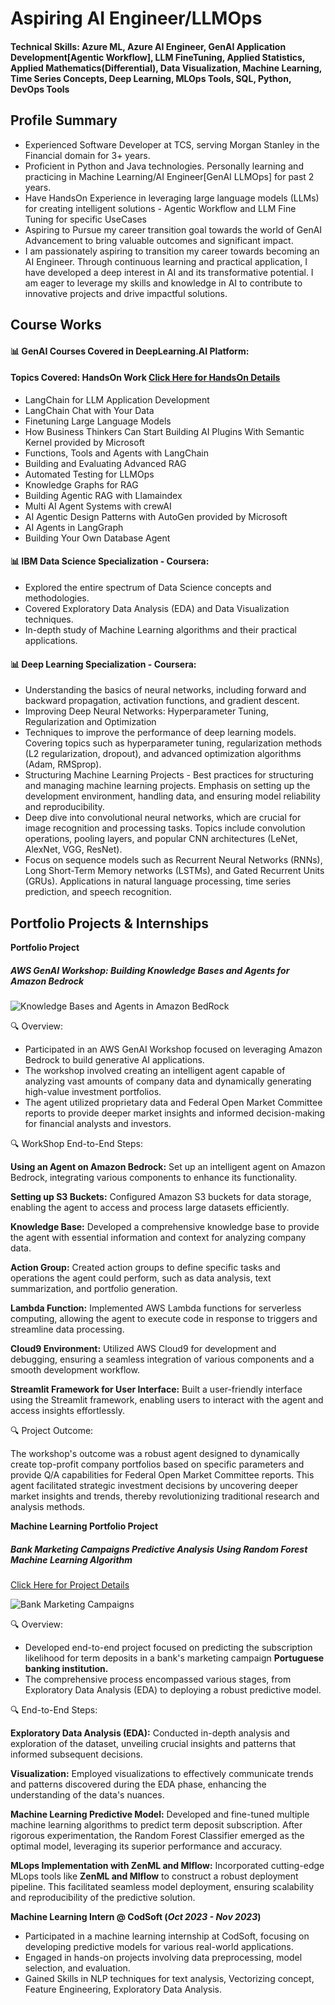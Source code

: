 # Aspiring AI Engineer/LLMOps 

#### Technical Skills: Azure ML, Azure AI Engineer, GenAI Application Development[Agentic Workflow], LLM FineTuning, Applied Statistics, Applied Mathematics(Differential), Data Visualization, Machine Learning, Time Series Concepts, Deep Learning, MLOps Tools, SQL, Python, DevOps Tools

## Profile Summary							       		
- Experienced Software Developer at TCS, serving Morgan Stanley in the Financial domain for 3+ years.
- Proficient in Python and Java technologies. Personally learning and practicing in Machine Learning/AI Engineer[GenAI LLMOps] for past 2 years.
- Have HandsOn Experience in leveraging large language models (LLMs) for creating intelligent solutions - Agentic Workflow and LLM Fine Tuning for specific UseCases  
- Aspiring to Pursue my career transition goal towards the world of GenAI Advancement to bring valuable outcomes and significant impact.
- I am passionately aspiring to transition my career towards becoming an AI Engineer. Through continuous learning and practical application, I have developed a deep interest in AI and its transformative potential. I am eager to leverage my skills and knowledge in AI to contribute to innovative projects and drive impactful solutions.

## Course Works
#### 📊 GenAI Courses Covered in DeepLearning.AI Platform:
#### Topics Covered: HandsOn Work [Click Here for HandsOn Details](https://github.com/Sivaraj-Sankar/GenAIHandsON)
- LangChain for LLM Application Development 
- LangChain Chat with Your Data
- Finetuning Large Language Models 
- How Business Thinkers Can Start Building AI Plugins With Semantic Kernel provided by Microsoft
- Functions, Tools and Agents with LangChain 
- Building and Evaluating Advanced RAG 
- Automated Testing for LLMOps
- Knowledge Graphs for RAG 
- Building Agentic RAG with Llamaindex 
- Multi AI Agent Systems with crewAI 
- AI Agentic Design Patterns with AutoGen provided by Microsoft
- AI Agents in LangGraph 
- Building Your Own Database Agent 

#### 📊 IBM Data Science Specialization - Coursera:
- Explored the entire spectrum of Data Science concepts and methodologies.
- Covered Exploratory Data Analysis (EDA) and Data Visualization techniques.
- In-depth study of Machine Learning algorithms and their practical applications.

#### 📊 Deep Learning Specialization - Coursera:
- Understanding the basics of neural networks, including forward and backward propagation, activation functions, and gradient descent.
- Improving Deep Neural Networks: Hyperparameter Tuning, Regularization and Optimization
- Techniques to improve the performance of deep learning models. Covering topics such as hyperparameter tuning, regularization methods (L2 regularization, dropout), and advanced optimization algorithms (Adam, RMSprop).
- Structuring Machine Learning Projects - Best practices for structuring and managing machine learning projects. Emphasis on setting up the development environment, handling data, and ensuring model reliability and reproducibility.
- Deep dive into convolutional neural networks, which are crucial for image recognition and processing tasks. Topics include convolution operations, pooling layers, and popular CNN architectures (LeNet, AlexNet, VGG, ResNet).
- Focus on sequence models such as Recurrent Neural Networks (RNNs), Long Short-Term Memory networks (LSTMs), and Gated Recurrent Units (GRUs). Applications in natural language processing, time series prediction, and speech recognition.


## Portfolio Projects & Internships
**Portfolio Project**
##### AWS GenAI Workshop: Building Knowledge Bases and Agents for Amazon Bedrock
![Knowledge Bases and Agents in Amazon BedRock](/assets/img/AgenticAIArchitecture.jpg)

🔍 Overview:
* Participated in an AWS GenAI Workshop focused on leveraging Amazon Bedrock to build generative AI applications.
* The workshop involved creating an intelligent agent capable of analyzing vast amounts of company data and dynamically generating high-value investment portfolios.
* The agent utilized proprietary data and Federal Open Market Committee reports to provide deeper market insights and informed decision-making for financial analysts and investors.

🔍 WorkShop End-to-End Steps:

**Using an Agent on Amazon Bedrock:** Set up an intelligent agent on Amazon Bedrock, integrating various components to enhance its functionality.

**Setting up S3 Buckets:** Configured Amazon S3 buckets for data storage, enabling the agent to access and process large datasets efficiently.

**Knowledge Base:** Developed a comprehensive knowledge base to provide the agent with essential information and context for analyzing company data.

**Action Group:** Created action groups to define specific tasks and operations the agent could perform, such as data analysis, text summarization, and portfolio generation.

**Lambda Function:** Implemented AWS Lambda functions for serverless computing, allowing the agent to execute code in response to triggers and streamline data processing.

**Cloud9 Environment:** Utilized AWS Cloud9 for development and debugging, ensuring a seamless integration of various components and a smooth development workflow.

**Streamlit Framework for User Interface:** Built a user-friendly interface using the Streamlit framework, enabling users to interact with the agent and access insights effortlessly.

🔍 Project Outcome:

The workshop's outcome was a robust agent designed to dynamically create top-profit company portfolios based on specific parameters and provide Q/A capabilities for Federal Open Market Committee reports. This agent facilitated strategic investment decisions by uncovering deeper market insights and trends, thereby revolutionizing traditional research and analysis methods.

**Machine Learning Portfolio Project**
##### Bank Marketing Campaigns Predictive Analysis Using Random Forest Machine Learning Algorithm
[Click Here for Project Details](https://github.com/Sivaraj-Sankar/Portfolio_Classification)

![Bank Marketing Campaigns](/assets/img/Global-banking.jpg)

🔍 Overview:
* Developed end-to-end project focused on predicting the subscription likelihood for term deposits in a bank's marketing campaign **Portuguese banking institution.**
* The comprehensive process encompassed various stages, from Exploratory Data Analysis (EDA) to deploying a robust predictive model.

🔍 End-to-End Steps:

**Exploratory Data Analysis (EDA):** Conducted in-depth analysis and exploration of the dataset, unveiling crucial insights and patterns that informed subsequent decisions.

**Visualization:** Employed visualizations to effectively communicate trends and patterns discovered during the EDA phase, enhancing the understanding of the data's nuances.

**Machine Learning Predictive Model:** Developed and fine-tuned multiple machine learning algorithms to predict term deposit subscription. After rigorous experimentation, the Random Forest Classifier emerged as the optimal model, leveraging its superior performance and accuracy.

**MLops Implementation with ZenML and Mlflow:** Incorporated cutting-edge MLops tools like **ZenML and Mlflow** to construct a robust deployment pipeline. This facilitated seamless model deployment, ensuring scalability and reproducibility of the predictive solution.
    
**Machine Learning Intern @ CodSoft (_Oct 2023 - Nov 2023_)**
-	Participated in a machine learning internship at CodSoft, focusing on developing predictive models for various real-world applications.
-	Engaged in hands-on projects involving data preprocessing, model selection, and evaluation.
-	Gained Skills in NLP techniques for text analysis, Vectorizing concept, Feature Engineering, Exploratory Data Analysis.
